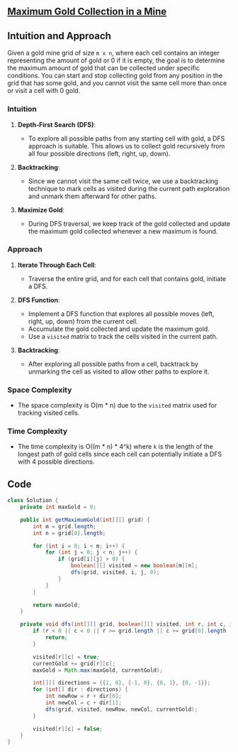 
## [Maximum Gold Collection in a Mine](https://leetcode.com/problems/path-with-maximum-gold/?envType=daily-question&envId=2024-05-14)

## Intuition and Approach
Given a gold mine grid of size `m x n`, where each cell contains an integer representing the amount of gold or 0 if it is empty, the goal is to determine the maximum amount of gold that can be collected under specific conditions. You can start and stop collecting gold from any position in the grid that has some gold, and you cannot visit the same cell more than once or visit a cell with 0 gold.

### Intuition
1. **Depth-First Search (DFS)**:
   - To explore all possible paths from any starting cell with gold, a DFS approach is suitable. This allows us to collect gold recursively from all four possible directions (left, right, up, down).

2. **Backtracking**:
   - Since we cannot visit the same cell twice, we use a backtracking technique to mark cells as visited during the current path exploration and unmark them afterward for other paths.

3. **Maximize Gold**:
   - During DFS traversal, we keep track of the gold collected and update the maximum gold collected whenever a new maximum is found.

### Approach
1. **Iterate Through Each Cell**:
   - Traverse the entire grid, and for each cell that contains gold, initiate a DFS.

2. **DFS Function**:
   - Implement a DFS function that explores all possible moves (left, right, up, down) from the current cell.
   - Accumulate the gold collected and update the maximum gold.
   - Use a `visited` matrix to track the cells visited in the current path.

3. **Backtracking**:
   - After exploring all possible paths from a cell, backtrack by unmarking the cell as visited to allow other paths to explore it.

### Space Complexity
- The space complexity is O(m * n) due to the `visited` matrix used for tracking visited cells.

### Time Complexity
- The time complexity is O((m * n) * 4^k) where `k` is the length of the longest path of gold cells since each cell can potentially initiate a DFS with 4 possible directions.

## Code
```java
class Solution {
    private int maxGold = 0;

    public int getMaximumGold(int[][] grid) {
        int m = grid.length;
        int n = grid[0].length;

        for (int i = 0; i < m; i++) {
            for (int j = 0; j < n; j++) {
                if (grid[i][j] > 0) {
                    boolean[][] visited = new boolean[m][n];
                    dfs(grid, visited, i, j, 0);
                }
            }
        }

        return maxGold;
    }

    private void dfs(int[][] grid, boolean[][] visited, int r, int c, int currentGold) {
        if (r < 0 || c < 0 || r >= grid.length || c >= grid[0].length || grid[r][c] == 0 || visited[r][c]) {
            return;
        }

        visited[r][c] = true;
        currentGold += grid[r][c];
        maxGold = Math.max(maxGold, currentGold);

        int[][] directions = {{1, 0}, {-1, 0}, {0, 1}, {0, -1}};
        for (int[] dir : directions) {
            int newRow = r + dir[0];
            int newCol = c + dir[1];
            dfs(grid, visited, newRow, newCol, currentGold);
        }

        visited[r][c] = false;
    }
}
```
